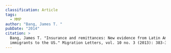 ```yaml
---
classification: Article
tags:
  - MMP
author: "Bang, James T. "
pubDate: "2014"
citation: >
  Bang, James T. "Insurance and remittances: New evidence from Latin American
  immigrants to the US." Migration Letters, vol. 10 no. 3 (2013): 383-398.
---
```

